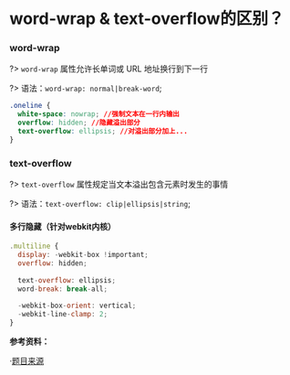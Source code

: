 # word-wrap & text-overflow的区别？
### word-wrap

?> `word-wrap` 属性允许长单词或 URL 地址换行到下一行

?> 语法：`word-wrap: normal|break-word`;

```css
.oneline {
  white-space: nowrap; //强制文本在一行内输出
  overflow: hidden; //隐藏溢出部分
  text-overflow: ellipsis; //对溢出部分加上...
}
```

### text-overflow

?> `text-overflow` 属性规定当文本溢出包含元素时发生的事情

?> 语法：`text-overflow: clip|ellipsis|string`;

#### 多行隐藏（针对webkit内核）

```js
.multiline {
  display: -webkit-box !important;
  overflow: hidden;
  
  text-overflow: ellipsis;
  word-break: break-all;
  
  -webkit-box-orient: vertical;
  -webkit-line-clamp: 2;
}
```

**参考资料：**

·[题目来源](https://segmentfault.com/a/1190000006890725)